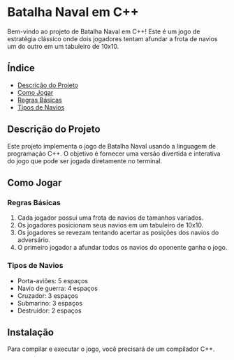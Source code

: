 # Batalha Naval em C++

Bem-vindo ao projeto de Batalha Naval em C++! Este é um jogo de estratégia clássico onde dois jogadores tentam afundar a frota de navios um do outro em um tabuleiro de 10x10.

## Índice

- [Descrição do Projeto](#descrição-do-projeto)
- [Como Jogar](#como-jogar)
- [Regras Básicas](#regras-básicas)
- [Tipos de Navios](#tipos-de-navios)

## Descrição do Projeto

Este projeto implementa o jogo de Batalha Naval usando a linguagem de programação C++. O objetivo é fornecer uma versão divertida e interativa do jogo que pode ser jogada diretamente no terminal.

## Como Jogar

### Regras Básicas

1. Cada jogador possui uma frota de navios de tamanhos variados.
2. Os jogadores posicionam seus navios em um tabuleiro de 10x10.
3. Os jogadores se revezam tentando acertar as posições dos navios do adversário.
4. O primeiro jogador a afundar todos os navios do oponente ganha o jogo.

### Tipos de Navios

- Porta-aviões: 5 espaços
- Navio de guerra: 4 espaços
- Cruzador: 3 espaços
- Submarino: 3 espaços
- Destruidor: 2 espaços

## Instalação

Para compilar e executar o jogo, você precisará de um compilador C++.
